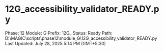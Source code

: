 # 12G_accessibility_validator_READY.py

Phase: 12
Module: G
Prefix: 12G_
Status: Ready
Path: D:\MAGIC\scripts\phase12\module_G\12G_accessibility_validator_READY.py
Last Updated: July 28, 2025 5:14 PM (GMT+5:30)
